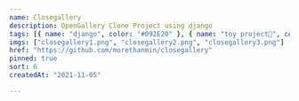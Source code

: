 ```yaml
---
name: Closegallery
description: OpenGallery Clone Project using django
tags: [{ name: "django", color: "#092E20" }, { name: "toy project🧸", color: "#000000" }]
imgs: ["closegallery1.png", "closegallery2.png", "closegallery3.png"]
href: "https://github.com/morethanmin/closegallery"
pinned: true
sort: 6
createdAt: "2021-11-05"

---
```

